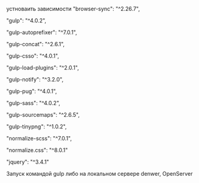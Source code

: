 устноваить зависимости "browser-sync": "^2.26.7",

"gulp": "^4.0.2",

"gulp-autoprefixer": "^7.0.1",

"gulp-concat": "^2.6.1",

"gulp-csso": "^4.0.1",

"gulp-load-plugins": "^2.0.1",

"gulp-notify": "^3.2.0",

"gulp-pug": "^4.0.1",

"gulp-sass": "^4.0.2",

"gulp-sourcemaps": "^2.6.5",

"gulp-tinypng": "^1.0.2",

"normalize-scss": "^7.0.1",

"normalize.css": "^8.0.1"

"jquery": "^3.4.1"

Запуск командой gulp либо на локальном сервере denwer, OpenServer
